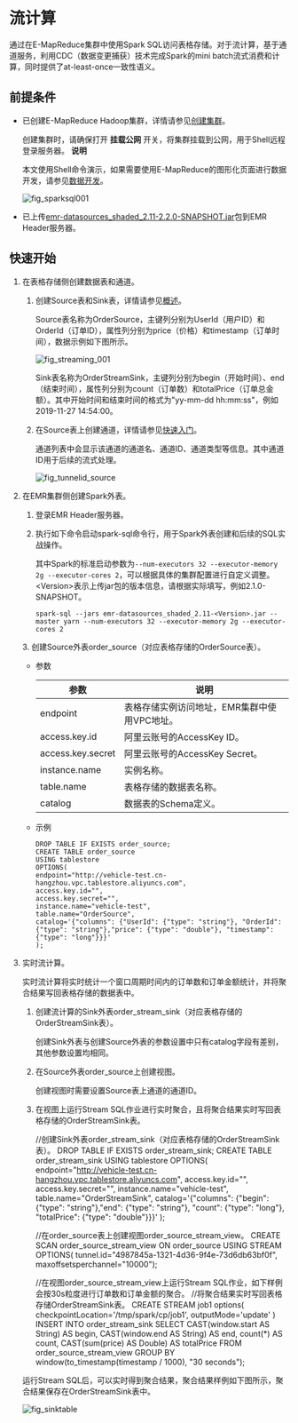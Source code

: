 流计算 
========================

通过在E-MapReduce集群中使用Spark SQL访问表格存储。对于流计算，基于通道服务，利用CDC（数据变更捕获）技术完成Spark的mini batch流式消费和计算，同时提供了at-least-once一致性语义。



前提条件 
-------------------------

* 已创建E-MapReduce Hadoop集群，详情请参见[创建集群](/cn.zh-CN/快速入门/创建集群.md)。

  创建集群时，请确保打开 **挂载公网** 开关，将集群挂载到公网，用于Shell远程登录服务器。
  **说明**

  本文使用Shell命令演示，如果需要使用E-MapReduce的图形化页面进行数据开发，请参见[数据开发](/cn.zh-CN/数据开发/简介.md)。

  ![fig_sparksql001](//static-aliyun-doc.oss-cn-hangzhou.aliyuncs.com/assets/img/zh-CN/8071659951/p162026.png)
  

* 已上传[emr-datasources_shaded_2.11-2.2.0-SNAPSHOT.jar](https://tablestore-doc.oss-cn-hangzhou.aliyuncs.com/aliyun-tablestore-emr/emr-datasources_shaded_2.11-2.2.0-SNAPSHOT.jar)包到EMR Header服务器。

  




快速开始 
-------------------------

1. 在表格存储侧创建数据表和通道。

   1. 创建Source表和Sink表，详情请参见[概述](/cn.zh-CN/快速入门/概述.md)。

      Source表名称为OrderSource，主键列分别为UserId（用户ID）和OrderId（订单ID），属性列分别为price（价格）和timestamp（订单时间），数据示例如下图所示。

      ![fig_streaming_001](//static-aliyun-doc.oss-cn-hangzhou.aliyuncs.com/assets/img/zh-CN/8071659951/p162989.png)

      Sink表名称为OrderStreamSink，主键列分别为begin（开始时间）、end（结束时间），属性列分别为count（订单数）和totalPrice（订单总金额）。其中开始时间和结束时间的格式为"yy-mm-dd hh:mm:ss"，例如2019-11-27 14:54:00。
      
   
   2. 在Source表上创建通道，详情请参见[快速入门](/cn.zh-CN/功能介绍/通道服务/快速入门.md)。

      通道列表中会显示该通道的通道名、通道ID、通道类型等信息。其中通道ID用于后续的流式处理。

      ![fig_tunnelid_source](//static-aliyun-doc.oss-cn-hangzhou.aliyuncs.com/assets/img/zh-CN/5006179951/p164611.png)
      
   

   

2. 在EMR集群侧创建Spark外表。

   1. 登录EMR Header服务器。

      
      
   
   2. 执行如下命令启动spark-sql命令行，用于Spark外表创建和后续的SQL实战操作。

      其中Spark的标准启动参数为`--num-executors 32 --executor-memory 2g --executor-cores 2`，可以根据具体的集群配置进行自定义调整。\<Version\>表示上传jar包的版本信息，请根据实际填写，例如2.1.0-SNAPSHOT。

          spark-sql --jars emr-datasources_shaded_2.11-<Version>.jar --master yarn --num-executors 32 --executor-memory 2g --executor-cores 2

      
   
   <conref-suf id="conref-suf-7lr-al1-ugx">
   </conref-suf>
   3. 创建Source外表order_source（对应表格存储的OrderSource表）。

      * 参数

        

        |        参数         |            说明             |
        |-------------------|---------------------------|
        | endpoint          | 表格存储实例访问地址，EMR集群中使用VPC地址。 |
        | access.key.id     | 阿里云账号的AccessKey ID。       |
        | access.key.secret | 阿里云账号的AccessKey Secret。   |
        | instance.name     | 实例名称。                     |
        | table.name        | 表格存储的数据表名称。               |
        | catalog           | 数据表的Schema定义。             |

        
      
      * 示例

            DROP TABLE IF EXISTS order_source;
            CREATE TABLE order_source
            USING tablestore
            OPTIONS(
            endpoint="http://vehicle-test.cn-hangzhou.vpc.tablestore.aliyuncs.com",
            access.key.id="",
            access.key.secret="",
            instance.name="vehicle-test",
            table.name="OrderSource",
            catalog='{"columns": {"UserId": {"type": "string"}, "OrderId": {"type": "string"},"price": {"type": "double"}, "timestamp": {"type": "long"}}}'
            );    

        
      

      
   

   

3. 实时流计算。

   实时流计算将实时统计一个窗口周期时间内的订单数和订单金额统计，并将聚合结果写回表格存储的数据表中。
   1. 创建流计算的Sink外表order_stream_sink（对应表格存储的OrderStreamSink表）。

      创建Sink外表与创建Source外表的参数设置中只有catalog字段有差别，其他参数设置均相同。
      
   
   2. 在Source外表order_source上创建视图。

      创建视图时需要设置Source表上通道的通道ID。
      
   
   3. 在视图上运行Stream SQL作业进行实时聚合，且将聚合结果实时写回表格存储的OrderStreamSink表。

      
   

   

       //创建Sink外表order_stream_sink（对应表格存储的OrderStreamSink表）。
       DROP TABLE IF EXISTS order_stream_sink;
       CREATE TABLE order_stream_sink
       USING tablestore
       OPTIONS(
       endpoint="http://vehicle-test.cn-hangzhou.vpc.tablestore.aliyuncs.com",
       access.key.id="",
       access.key.secret="",
       instance.name="vehicle-test",
       table.name="OrderStreamSink",
       catalog='{"columns": {"begin": {"type": "string"},"end": {"type": "string"}, "count": {"type": "long"}, "totalPrice": {"type": "double"}}}'
       );
       
       //在order_source表上创建视图order_source_stream_view。
       CREATE SCAN order_source_stream_view ON order_source USING STREAM
       OPTIONS(
       tunnel.id="4987845a-1321-4d36-9f4e-73d6db63bf0f", 
       maxoffsetsperchannel="10000");
       
       //在视图order_source_stream_view上运行Stream SQL作业，如下样例会按30s粒度进行订单数和订单金额的聚合。
       //将聚合结果实时写回表格存储OrderStreamSink表。
       CREATE STREAM job1
       options(
       checkpointLocation='/tmp/spark/cp/job1',
       outputMode='update'
       )
       INSERT INTO order_stream_sink
       SELECT CAST(window.start AS String) AS begin, CAST(window.end AS String) AS end, count(*) AS count, CAST(sum(price) AS Double) AS totalPrice FROM order_source_stream_view GROUP BY window(to_timestamp(timestamp / 1000), "30 seconds");

   

   运行Stream SQL后，可以实时得到聚合结果，聚合结果样例如下图所示，聚合结果保存在OrderStreamSink表中。

   ![fig_sinktable](//static-aliyun-doc.oss-cn-hangzhou.aliyuncs.com/assets/img/zh-CN/8270269951/p163767.png)
   



